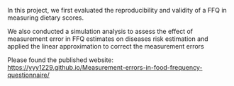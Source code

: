 In this project, we first evaluated the reproducibility and validity of
a FFQ in measuring dietary scores. 

We also conducted a simulation analysis to assess the effect of
measurement error in FFQ estimates on diseases risk estimation and
applied the linear approximation to correct the measurement errors 

Please found the published website: https://yyy1229.github.io/Measurement-errors-in-food-frequency-questionnaire/
